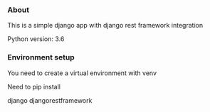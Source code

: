 ### About

This is a simple django app with django rest framework integration

Python version: 3.6

### Environment setup

You need to create a virtual environment with venv

Need to pip install

django
djangorestframework
